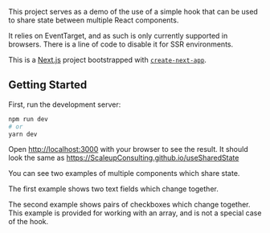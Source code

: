 This project serves as a demo of the use of a simple hook that can be used to share state between multiple React components.

It relies on EventTarget, and as such is only currently supported in browsers.  There is a line of code to disable it for SSR environments.

This is a [Next.js](https://nextjs.org/) project bootstrapped with [`create-next-app`](https://github.com/vercel/next.js/tree/canary/packages/create-next-app).

## Getting Started

First, run the development server:

```bash
npm run dev
# or
yarn dev
```

Open [http://localhost:3000](http://localhost:3000) with your browser to see the result.  It should look the same as https://ScaleupConsulting.github.io/useSharedState

You can see two examples of multiple components which share state.

The first example shows two text fields which change together.

The second example shows pairs of checkboxes which change together.  This example is provided for working with an array, and is not a special case of the hook.
